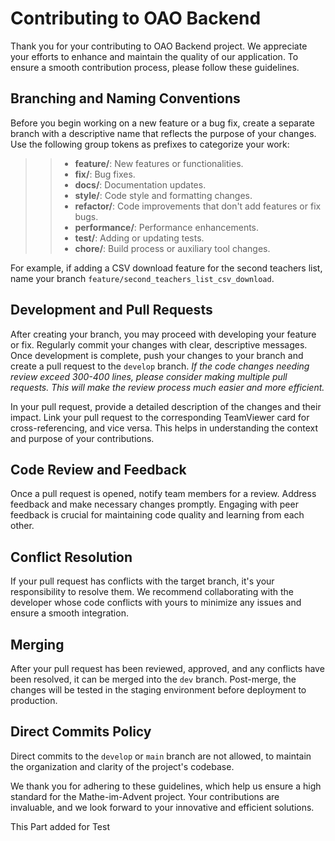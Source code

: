 # Contributing to OAO Backend
Thank you for your contributing to OAO Backend project. We appreciate your efforts to enhance and maintain the quality of our application. To ensure a smooth contribution process, please follow these guidelines.

## Branching and Naming Conventions
Before you begin working on a new feature or a bug fix, create a separate branch with a descriptive name that reflects the purpose of your changes. Use the following group tokens as prefixes to categorize your work:
>>- **feature/**: New features or functionalities.
>>- **fix/**: Bug fixes.
>>- **docs/**: Documentation updates.
>>- **style/**: Code style and formatting changes.
>>- **refactor/**: Code improvements that don't add features or fix bugs.
>>- **performance/**: Performance enhancements.
>>- **test/**: Adding or updating tests.
>>- **chore/**: Build process or auxiliary tool changes.

For example, if adding a CSV download feature for the second teachers list, name your branch `feature/second_teachers_list_csv_download`.

## Development and Pull Requests

After creating your branch, you may proceed with developing your feature or fix. Regularly commit your changes with clear, descriptive messages. Once development is complete, push your changes to your branch and create a pull request to the `develop` branch. 
_If the code changes needing review exceed 300-400 lines, please consider making multiple pull requests. This will make the review process much easier and more efficient._

In your pull request, provide a detailed description of the changes and their impact. Link your pull request to the corresponding TeamViewer card for cross-referencing, and vice versa. This helps in understanding the context and purpose of your contributions.

## Code Review and Feedback

Once a pull request is opened, notify team members for a review. Address feedback and make necessary changes promptly. Engaging with peer feedback is crucial for maintaining code quality and learning from each other.

## Conflict Resolution

If your pull request has conflicts with the target branch, it's your responsibility to resolve them. We recommend collaborating with the developer whose code conflicts with yours to minimize any issues and ensure a smooth integration.


## Merging

After your pull request has been reviewed, approved, and any conflicts have been resolved, it can be merged into the `dev` branch. Post-merge, the changes will be tested in the staging environment before deployment to production.

## Direct Commits Policy

Direct commits to the `develop` or `main` branch are not allowed, to maintain the organization and clarity of the project's codebase.

We thank you for adhering to these guidelines, which help us ensure a high standard for the Mathe-im-Advent project. Your contributions are invaluable, and we look forward to your innovative and efficient solutions.

This Part added for Test